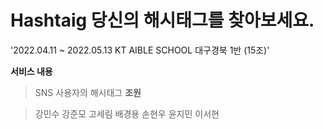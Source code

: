 # Hashtaig 당신의 해시태그를 찾아보세요.
'2022.04.11 ~ 2022.05.13 KT AIBLE SCHOOL 대구경북 1반 (15조)'

**서비스 내용**
> SNS 사용자의 해시태그 
**조원**

>강민수 강준모 고세림 배경용 손현우 윤지민 이서현
